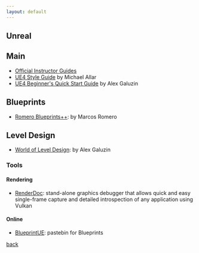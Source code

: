 ```yaml
---
layout: default
---
```


## Unreal

## Main

* [Official Instructor Guides](https://www.unrealengine.com/en-US/educators/resources)
* [UE4 Style Guide](https://github.com/Allar/ue4-style-guide) by Michael Allar
* [UE4 Beginner's Quick Start Guide](https://www.worldofleveldesign.com/store/free-guides/ue4-beginners-crash-course-guide.php) by Alex Galuzin

## Blueprints

* [Romero Blueprints++](https://romeroblueprints.blogspot.com/): by Marcos Romero

## Level Design

* [World of Level Design](https://www.worldofleveldesign.com/): by Alex Galuzin

### Tools

#### Rendering

* [RenderDoc](https://renderdoc.org/): stand-alone graphics debugger that allows quick and easy single-frame capture and detailed introspection of any application using Vulkan

#### Online

* [BlueprintUE](https://blueprintue.com/): pastebin for Blueprints

[back](../)
